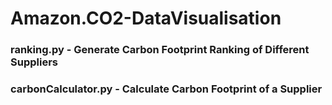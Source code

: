 # Amazon.CO2-DataVisualisation

### ranking.py - Generate Carbon Footprint Ranking of Different Suppliers 
### carbonCalculator.py - Calculate Carbon Footprint of a Supplier 